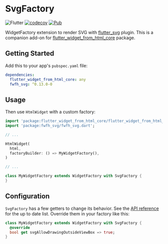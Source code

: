 # SvgFactory

![Flutter](https://github.com/daohoangson/flutter_widget_from_html/workflows/Flutter/badge.svg)
[![codecov](https://codecov.io/gh/daohoangson/flutter_widget_from_html/branch/master/graph/badge.svg)](https://codecov.io/gh/daohoangson/flutter_widget_from_html)
[![Pub](https://img.shields.io/pub/v/fwfh_svg.svg)](https://pub.dev/packages/fwfh_svg)

WidgetFactory extension to render SVG with [flutter_svg](https://pub.dev/packages/flutter_svg) plugin.
This is a companion add-on for [flutter_widget_from_html_core](https://pub.dev/packages/flutter_widget_from_html_core) package.

## Getting Started

Add this to your app's `pubspec.yaml` file:

```yaml
dependencies:
  flutter_widget_from_html_core: any
  fwfh_svg: ^0.13.0-0
```

## Usage

Then use `HtmlWidget` with a custom factory:

```dart
import 'package:flutter_widget_from_html_core/flutter_widget_from_html_core.dart';
import 'package:fwfh_svg/fwfh_svg.dart';

// ...

HtmlWidget(
  html,
  factoryBuilder: () => MyWidgetFactory(),
)

// ...

class MyWidgetFactory extends WidgetFactory with SvgFactory {
}
```

## Configuration

`SvgFactory` has a few getters to change its behavior.
See the [API reference](https://pub.dev/documentation/fwfh_svg/latest/fwfh_svg/SvgFactory-mixin.html#instance-properties) for the up to date list.
Override them in your factory like this:

```dart
class MyWidgetFactory extends WidgetFactory with SvgFactory {
  @override
  bool get svgAllowDrawingOutsideViewBox => true;
}
```